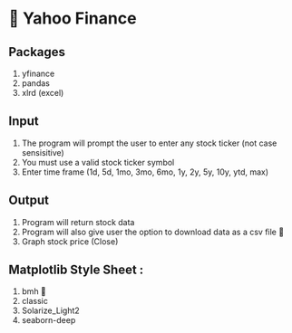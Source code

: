 :seedling: Yahoo Finance
===========================


Packages
--------------
1. yfinance
2. pandas
3. xlrd (excel)


Input
-----------
1. The program will prompt the user to enter any stock ticker (not case sensisitive)
2. You must use a valid stock ticker symbol
3. Enter time frame (1d, 5d, 1mo, 3mo, 6mo, 1y, 2y, 5y, 10y, ytd, max)

Output
-------------------
1. Program will return stock data
2. Program will also give user the option to download data as a csv file :tada:
3. Graph stock price (Close)


Matplotlib Style Sheet :
-----------------------

1. bmh :pineapple:
2. classic
3. Solarize_Light2
4. seaborn-deep